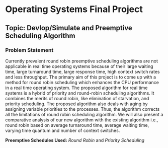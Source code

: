 # Operating Systems Final Project

## Topic: Devlop/Simulate and Preemptive Scheduling Algorithm

### Problem Statement  
Currently prevalent round robin preemptive scheduling algorithms are not applicable in real 
time operating systems because of their large waiting time, large turnaround time, large 
response time, high context switch rates and less throughput. The primary aim of this project 
is to come up with a method for round robin scheduling which enhances the CPU 
performance in a real time operating system. The proposed algorithm for real time systems is 
a hybrid of priority and round-robin scheduling algorithms. It combines the merits of round 
robin, like elimination of starvation, and priority scheduling. The proposed algorithm also 
deals with aging by assigning variable priorities to the processes. Thus, the algorithm corrects 
all the limitations of round robin scheduling algorithm. We will also present a comparative 
analysis of our new algorithm with the existing algorithm i.e., round robin based on average 
turnaround time, average waiting time, varying time quantum and number of context 
switches. 

**Preemptive Schedules Used:** _Round Robin_ and _Priority Scheduling_